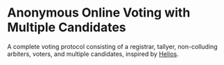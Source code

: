 # Anonymous Online Voting with Multiple Candidates

A complete voting protocol consisting of a registrar, tallyer, non-colluding arbiters, voters, and multiple candidates, inspired by [Helios](https://vote.heliosvoting.org/).
